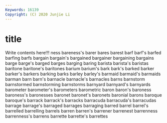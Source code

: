 ```yaml
---
Keywords: 16139
Copyright: (C) 2020 Junjie Li
---
```


# title

Write contents here!!!
ness 
bareness's 
barer
bares 
barest 
barf 
barf's 
barfed 
barfing 
barfs 
bargain 
bargain's 
bargained
bargainer 
bargaining 
bargains 
barge 
barge's 
barged 
barges 
barging 
baring 
barista
barista's 
baristas 
baritone 
baritone's 
baritones 
barium 
barium's 
bark 
bark's 
barked
barker 
barker's 
barkers 
barking 
barks 
barley 
barley's 
barmaid 
barmaid's 
barmaids
barman 
barn 
barn's 
barnacle 
barnacle's 
barnacles 
barns 
barnstorm 
barnstormed 
barnstorming
barnstorms 
barnyard 
barnyard's 
barnyards 
barometer 
barometer's 
barometers 
barometric 
baron 
baron's
baroness 
baroness's 
baronesses 
baronet 
baronet's 
baronets 
baronial 
barons 
baroque 
baroque's
barrack 
barrack's 
barracks 
barracuda 
barracuda's 
barracudas 
barrage 
barrage's 
barraged 
barrages
barraging 
barred 
barrel 
barrel's 
barrelled 
barrelling 
barrels 
barren 
barren's 
barrener
barrenest 
barrenness 
barrenness's 
barrens 
barrette 
barrette's 
barrettes 
